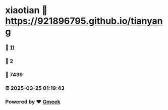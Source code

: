 # xiaotian :link: https://921896795.github.io/tianyang 
### :page_facing_up: [11](https://921896795.github.io/tianyang/tag.html) 
### :speech_balloon: 2 
### :hibiscus: 7439 
### :alarm_clock: 2025-03-25 01:19:43 
### Powered by :heart: [Gmeek](https://github.com/Meekdai/Gmeek)
